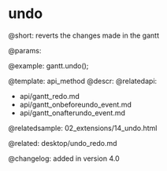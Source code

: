 undo
=============

@short:
	reverts the changes made in the gantt

@params:



@example:
gantt.undo();

@template:	api_method
@descr:
@relatedapi:
- api/gantt_redo.md
- api/gantt_onbeforeundo_event.md
- api/gantt_onafterundo_event.md

@relatedsample:
02_extensions/14_undo.html

@related:
desktop/undo_redo.md

@changelog:
added in version 4.0